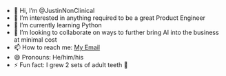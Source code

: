 - 👋 Hi, I’m @JustinNonClinical
- 👀 I’m interested in anything required to be a great Product Engineer
- 🌱 I’m currently learning Python
- 💞️ I’m looking to collaborate on ways to further bring AI into the business at minimal cost
- 📫 How to reach me: [My Email](mailto:justin@thenonclinicalpt.com)
- 😄 Pronouns: He/him/his
- ⚡ Fun fact: I grew 2 sets of adult teeth 🦷

<!---
JustinNonClinical/JustinNonClinical is a ✨ special ✨ repository because its `README.md` (this file) appears on your GitHub profile.
You can click the Preview link to take a look at your changes.
--->
